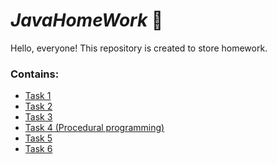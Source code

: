 # *JavaHomeWork* 📁️
Hello, everyone! 
This repository is created to store homework.

### Contains:
  - <a href="https://github.com/Kasymbekov/JavaHomeWork/tree/master/src/Task1/Main.java">Task 1</a>
  - <a href="https://github.com/Kasymbekov/JavaHomeWork/tree/master/src/Task2/Main.java">Task 2</a>
  - <a href="https://github.com/Kasymbekov/JavaHomeWork/tree/master/src/Task3/Main.java">Task 3</a>
  - <a href="https://github.com/Kasymbekov/JavaHomeWork/tree/master/src/Task4/Game.java">Task 4 (Procedural programming)</a>
  - <a href="https://github.com/Kasymbekov/JavaHomeWork/tree/master/src/Task5">Task 5</a>
  - <a href="https://github.com/Kasymbekov/JavaHomeWork/tree/master/src/Task6">Task 6</a>
